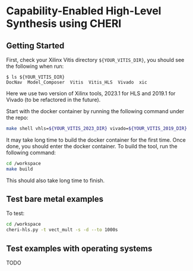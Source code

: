 # Capability-Enabled High-Level Synthesis using CHERI

## Getting Started

First, check your Xilinx Vitis directory `${YOUR_VITIS_DIR}`, you should see the following when run:
```
$ ls ${YOUR_VITIS_DIR}
DocNav  Model_Composer  Vitis  Vitis_HLS  Vivado  xic
```
Here we use two version of Xilinx tools, 2023.1 for HLS and 2019.1 for Vivado (to be refactored in the future).

Start with the docker container by running the following command under the repo:
```sh
make shell vhls=${YOUR_VITIS_2023_DIR} vivado=${YOUR_VITIS_2019_DIR}
```

It may take long time to build the docker container for the first time. Once done, you should enter the docker container. To build the tool, run the following command:
```sh
cd /workspace
make build 
```
This should also take long time to finish. 


## Test bare metal examples

To test:
```sh
cd /workspace
cheri-hls.py -t vect_mult -s -d --to 1000s 
```

## Test examples with operating systems

TODO
